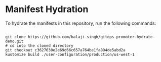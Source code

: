 
# Manifest Hydration

To hydrate the manifests in this repository, run the following commands:

```shell

git clone https://github.com/balaji-singh/gitops-promoter-hydrate-demo.git
# cd into the cloned directory
git checkout c3627630e2e69d66c657a764be1fa894de5abd2a
kustomize build ./user-configuration/production/us-west-1
```